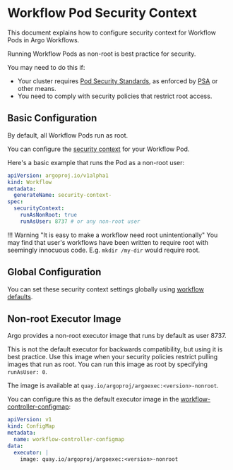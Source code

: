 # Workflow Pod Security Context

This document explains how to configure security context for Workflow Pods in Argo Workflows.

Running Workflow Pods as non-root is best practice for security.

You may need to do this if:

* Your cluster requires [Pod Security Standards](https://kubernetes.io/docs/concepts/security/pod-security-standards), as enforced by [PSA](https://kubernetes.io/docs/concepts/security/pod-security-admission/) or other means.
* You need to comply with security policies that restrict root access.

## Basic Configuration

By default, all Workflow Pods run as root.

You can configure the [security context](https://kubernetes.io/docs/tasks/configure-pod-container/security-context/) for your Workflow Pod.

Here's a basic example that runs the Pod as a non-root user:

```yaml
apiVersion: argoproj.io/v1alpha1
kind: Workflow
metadata:
  generateName: security-context-
spec:
  securityContext:
    runAsNonRoot: true
    runAsUser: 8737 # or any non-root user
```

!!! Warning "It is easy to make a workflow need root unintentionally"
    You may find that user's workflows have been written to require root with seemingly innocuous code. E.g. `mkdir /my-dir` would require root.

## Global Configuration

You can set these security context settings globally using [workflow defaults](default-workflow-specs.md).

## Non-root Executor Image

Argo provides a non-root executor image that runs by default as user 8737.

This is not the default executor for backwards compatibility, but using it is best practice.
Use this image when your security policies restrict pulling images that run as root.
You can run this image as root by specifying `runAsUser: 0`.

The image is available at `quay.io/argoproj/argoexec:<version>-nonroot`.

You can configure this as the default executor image in the [workflow-controller-configmap](workflow-controller-configmap.yaml):

```yaml
apiVersion: v1
kind: ConfigMap
metadata:
  name: workflow-controller-configmap
data:
  executor: |
    image: quay.io/argoproj/argoexec:<version>-nonroot
```
